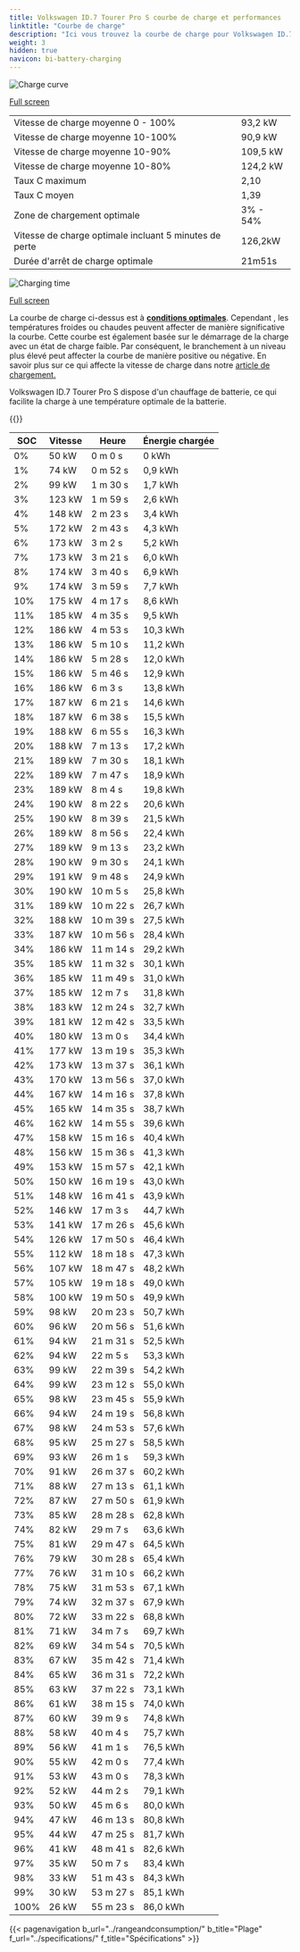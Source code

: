 ```yaml
---
title: Volkswagen ID.7 Tourer Pro S courbe de charge et performances
linktitle: "Courbe de charge"
description: "Ici vous trouvez la courbe de charge pour Volkswagen ID.7 Tourer Pro S."
weight: 3
hidden: true
navicon: bi-battery-charging
---
```

<!-- markdownlint-disable MD033 -->
<img src="/images/models/volkswagen/id.7/id.7_tourer_pro_s/chargingcurve.svg" alt="Charge curve" class="img-fluid">

[Full screen](/images/models/volkswagen/id.7/id.7_tourer_pro_s/chargingcurve.svg)


<table class="table table-striped border">
<tbody>
<tr>
<td>Vitesse de charge moyenne 0 - 100%</td><td>93,2 kW</td>
</tr>
<tr>
<td>Vitesse de charge moyenne 10-100%</td><td>90,9 kW</td>
</tr>
<tr>
<td>Vitesse de charge moyenne 10-90%</td><td>109,5 kW</td>
</tr>
<tr>
<td>Vitesse de charge moyenne 10-80%</td><td>124,2 kW</td>
</tr>
<tr>
<td>Taux C maximum</td><td>2,10</td>
</tr>
<tr>
<td>Taux C moyen</td><td>1,39</td>
</tr>
<tr>
<td>Zone de chargement optimale</td><td>3% - 54%</td>
</tr>
<tr>
<td>Vitesse de charge optimale incluant 5 minutes de perte</td><td>126,2kW</td>
</tr>
<tr>
<td>Durée d'arrêt de charge optimale</td><td>21m51s</td>
</tr>
</tbody>
</table>
<img src="/images/models/volkswagen/id.7/id.7_tourer_pro_s/chargingtime.svg" alt="Charging time" class="img-fluid">

[Full screen](/images/models/volkswagen/id.7/id.7_tourer_pro_s/chargingtime.svg)


La courbe de charge ci-dessus est à **[conditions optimales](../../../../../technology/battery/charging/#temperature)**. Cependant , les températures froides ou chaudes peuvent affecter de manière significative la courbe. Cette courbe est également basée sur le démarrage de la charge avec un état de charge faible. Par conséquent, le branchement à un niveau plus élevé peut affecter la courbe de manière positive ou négative. En savoir plus sur ce qui affecte la vitesse de charge dans notre [article de chargement.](../../../../../technology/battery/charging/)


Volkswagen ID.7 Tourer Pro S dispose d'un chauffage de batterie, ce qui facilite la charge à une température optimale de la batterie.


{{<evkxdisplayaddarticle />}}
<table class="table table-striped border">
<thead>
<tr><th>SOC</th><th>Vitesse</th><th>Heure</th><th>Énergie chargée</th></tr>
</thead>
<tbody>
<tr>
<td>0%</td><td>50 kW</td><td> 0 m 0 s </td><td>0 kWh </td>
</tr>
<tr>
<td>1%</td><td>74 kW</td><td> 0 m 52 s </td><td>0,9 kWh </td>
</tr>
<tr>
<td>2%</td><td>99 kW</td><td> 1 m 30 s </td><td>1,7 kWh </td>
</tr>
<tr>
<td>3%</td><td>123 kW</td><td> 1 m 59 s </td><td>2,6 kWh </td>
</tr>
<tr>
<td>4%</td><td>148 kW</td><td> 2 m 23 s </td><td>3,4 kWh </td>
</tr>
<tr>
<td>5%</td><td>172 kW</td><td> 2 m 43 s </td><td>4,3 kWh </td>
</tr>
<tr>
<td>6%</td><td>173 kW</td><td> 3 m 2 s </td><td>5,2 kWh </td>
</tr>
<tr>
<td>7%</td><td>173 kW</td><td> 3 m 21 s </td><td>6,0 kWh </td>
</tr>
<tr>
<td>8%</td><td>174 kW</td><td> 3 m 40 s </td><td>6,9 kWh </td>
</tr>
<tr>
<td>9%</td><td>174 kW</td><td> 3 m 59 s </td><td>7,7 kWh </td>
</tr>
<tr>
<td>10%</td><td>175 kW</td><td> 4 m 17 s </td><td>8,6 kWh </td>
</tr>
<tr>
<td>11%</td><td>185 kW</td><td> 4 m 35 s </td><td>9,5 kWh </td>
</tr>
<tr>
<td>12%</td><td>186 kW</td><td> 4 m 53 s </td><td>10,3 kWh </td>
</tr>
<tr>
<td>13%</td><td>186 kW</td><td> 5 m 10 s </td><td>11,2 kWh </td>
</tr>
<tr>
<td>14%</td><td>186 kW</td><td> 5 m 28 s </td><td>12,0 kWh </td>
</tr>
<tr>
<td>15%</td><td>186 kW</td><td> 5 m 46 s </td><td>12,9 kWh </td>
</tr>
<tr>
<td>16%</td><td>186 kW</td><td> 6 m 3 s </td><td>13,8 kWh </td>
</tr>
<tr>
<td>17%</td><td>187 kW</td><td> 6 m 21 s </td><td>14,6 kWh </td>
</tr>
<tr>
<td>18%</td><td>187 kW</td><td> 6 m 38 s </td><td>15,5 kWh </td>
</tr>
<tr>
<td>19%</td><td>188 kW</td><td> 6 m 55 s </td><td>16,3 kWh </td>
</tr>
<tr>
<td>20%</td><td>188 kW</td><td> 7 m 13 s </td><td>17,2 kWh </td>
</tr>
<tr>
<td>21%</td><td>189 kW</td><td> 7 m 30 s </td><td>18,1 kWh </td>
</tr>
<tr>
<td>22%</td><td>189 kW</td><td> 7 m 47 s </td><td>18,9 kWh </td>
</tr>
<tr>
<td>23%</td><td>189 kW</td><td> 8 m 4 s </td><td>19,8 kWh </td>
</tr>
<tr>
<td>24%</td><td>190 kW</td><td> 8 m 22 s </td><td>20,6 kWh </td>
</tr>
<tr>
<td>25%</td><td>190 kW</td><td> 8 m 39 s </td><td>21,5 kWh </td>
</tr>
<tr>
<td>26%</td><td>189 kW</td><td> 8 m 56 s </td><td>22,4 kWh </td>
</tr>
<tr>
<td>27%</td><td>189 kW</td><td> 9 m 13 s </td><td>23,2 kWh </td>
</tr>
<tr>
<td>28%</td><td>190 kW</td><td> 9 m 30 s </td><td>24,1 kWh </td>
</tr>
<tr>
<td>29%</td><td>191 kW</td><td> 9 m 48 s </td><td>24,9 kWh </td>
</tr>
<tr>
<td>30%</td><td>190 kW</td><td> 10 m 5 s </td><td>25,8 kWh </td>
</tr>
<tr>
<td>31%</td><td>189 kW</td><td> 10 m 22 s </td><td>26,7 kWh </td>
</tr>
<tr>
<td>32%</td><td>188 kW</td><td> 10 m 39 s </td><td>27,5 kWh </td>
</tr>
<tr>
<td>33%</td><td>187 kW</td><td> 10 m 56 s </td><td>28,4 kWh </td>
</tr>
<tr>
<td>34%</td><td>186 kW</td><td> 11 m 14 s </td><td>29,2 kWh </td>
</tr>
<tr>
<td>35%</td><td>185 kW</td><td> 11 m 32 s </td><td>30,1 kWh </td>
</tr>
<tr>
<td>36%</td><td>185 kW</td><td> 11 m 49 s </td><td>31,0 kWh </td>
</tr>
<tr>
<td>37%</td><td>185 kW</td><td> 12 m 7 s </td><td>31,8 kWh </td>
</tr>
<tr>
<td>38%</td><td>183 kW</td><td> 12 m 24 s </td><td>32,7 kWh </td>
</tr>
<tr>
<td>39%</td><td>181 kW</td><td> 12 m 42 s </td><td>33,5 kWh </td>
</tr>
<tr>
<td>40%</td><td>180 kW</td><td> 13 m 0 s </td><td>34,4 kWh </td>
</tr>
<tr>
<td>41%</td><td>177 kW</td><td> 13 m 19 s </td><td>35,3 kWh </td>
</tr>
<tr>
<td>42%</td><td>173 kW</td><td> 13 m 37 s </td><td>36,1 kWh </td>
</tr>
<tr>
<td>43%</td><td>170 kW</td><td> 13 m 56 s </td><td>37,0 kWh </td>
</tr>
<tr>
<td>44%</td><td>167 kW</td><td> 14 m 16 s </td><td>37,8 kWh </td>
</tr>
<tr>
<td>45%</td><td>165 kW</td><td> 14 m 35 s </td><td>38,7 kWh </td>
</tr>
<tr>
<td>46%</td><td>162 kW</td><td> 14 m 55 s </td><td>39,6 kWh </td>
</tr>
<tr>
<td>47%</td><td>158 kW</td><td> 15 m 16 s </td><td>40,4 kWh </td>
</tr>
<tr>
<td>48%</td><td>156 kW</td><td> 15 m 36 s </td><td>41,3 kWh </td>
</tr>
<tr>
<td>49%</td><td>153 kW</td><td> 15 m 57 s </td><td>42,1 kWh </td>
</tr>
<tr>
<td>50%</td><td>150 kW</td><td> 16 m 19 s </td><td>43,0 kWh </td>
</tr>
<tr>
<td>51%</td><td>148 kW</td><td> 16 m 41 s </td><td>43,9 kWh </td>
</tr>
<tr>
<td>52%</td><td>146 kW</td><td> 17 m 3 s </td><td>44,7 kWh </td>
</tr>
<tr>
<td>53%</td><td>141 kW</td><td> 17 m 26 s </td><td>45,6 kWh </td>
</tr>
<tr>
<td>54%</td><td>126 kW</td><td> 17 m 50 s </td><td>46,4 kWh </td>
</tr>
<tr>
<td>55%</td><td>112 kW</td><td> 18 m 18 s </td><td>47,3 kWh </td>
</tr>
<tr>
<td>56%</td><td>107 kW</td><td> 18 m 47 s </td><td>48,2 kWh </td>
</tr>
<tr>
<td>57%</td><td>105 kW</td><td> 19 m 18 s </td><td>49,0 kWh </td>
</tr>
<tr>
<td>58%</td><td>100 kW</td><td> 19 m 50 s </td><td>49,9 kWh </td>
</tr>
<tr>
<td>59%</td><td>98 kW</td><td> 20 m 23 s </td><td>50,7 kWh </td>
</tr>
<tr>
<td>60%</td><td>96 kW</td><td> 20 m 56 s </td><td>51,6 kWh </td>
</tr>
<tr>
<td>61%</td><td>94 kW</td><td> 21 m 31 s </td><td>52,5 kWh </td>
</tr>
<tr>
<td>62%</td><td>94 kW</td><td> 22 m 5 s </td><td>53,3 kWh </td>
</tr>
<tr>
<td>63%</td><td>99 kW</td><td> 22 m 39 s </td><td>54,2 kWh </td>
</tr>
<tr>
<td>64%</td><td>99 kW</td><td> 23 m 12 s </td><td>55,0 kWh </td>
</tr>
<tr>
<td>65%</td><td>98 kW</td><td> 23 m 45 s </td><td>55,9 kWh </td>
</tr>
<tr>
<td>66%</td><td>94 kW</td><td> 24 m 19 s </td><td>56,8 kWh </td>
</tr>
<tr>
<td>67%</td><td>98 kW</td><td> 24 m 53 s </td><td>57,6 kWh </td>
</tr>
<tr>
<td>68%</td><td>95 kW</td><td> 25 m 27 s </td><td>58,5 kWh </td>
</tr>
<tr>
<td>69%</td><td>93 kW</td><td> 26 m 1 s </td><td>59,3 kWh </td>
</tr>
<tr>
<td>70%</td><td>91 kW</td><td> 26 m 37 s </td><td>60,2 kWh </td>
</tr>
<tr>
<td>71%</td><td>88 kW</td><td> 27 m 13 s </td><td>61,1 kWh </td>
</tr>
<tr>
<td>72%</td><td>87 kW</td><td> 27 m 50 s </td><td>61,9 kWh </td>
</tr>
<tr>
<td>73%</td><td>85 kW</td><td> 28 m 28 s </td><td>62,8 kWh </td>
</tr>
<tr>
<td>74%</td><td>82 kW</td><td> 29 m 7 s </td><td>63,6 kWh </td>
</tr>
<tr>
<td>75%</td><td>81 kW</td><td> 29 m 47 s </td><td>64,5 kWh </td>
</tr>
<tr>
<td>76%</td><td>79 kW</td><td> 30 m 28 s </td><td>65,4 kWh </td>
</tr>
<tr>
<td>77%</td><td>76 kW</td><td> 31 m 10 s </td><td>66,2 kWh </td>
</tr>
<tr>
<td>78%</td><td>75 kW</td><td> 31 m 53 s </td><td>67,1 kWh </td>
</tr>
<tr>
<td>79%</td><td>74 kW</td><td> 32 m 37 s </td><td>67,9 kWh </td>
</tr>
<tr>
<td>80%</td><td>72 kW</td><td> 33 m 22 s </td><td>68,8 kWh </td>
</tr>
<tr>
<td>81%</td><td>71 kW</td><td> 34 m 7 s </td><td>69,7 kWh </td>
</tr>
<tr>
<td>82%</td><td>69 kW</td><td> 34 m 54 s </td><td>70,5 kWh </td>
</tr>
<tr>
<td>83%</td><td>67 kW</td><td> 35 m 42 s </td><td>71,4 kWh </td>
</tr>
<tr>
<td>84%</td><td>65 kW</td><td> 36 m 31 s </td><td>72,2 kWh </td>
</tr>
<tr>
<td>85%</td><td>63 kW</td><td> 37 m 22 s </td><td>73,1 kWh </td>
</tr>
<tr>
<td>86%</td><td>61 kW</td><td> 38 m 15 s </td><td>74,0 kWh </td>
</tr>
<tr>
<td>87%</td><td>60 kW</td><td> 39 m 9 s </td><td>74,8 kWh </td>
</tr>
<tr>
<td>88%</td><td>58 kW</td><td> 40 m 4 s </td><td>75,7 kWh </td>
</tr>
<tr>
<td>89%</td><td>56 kW</td><td> 41 m 1 s </td><td>76,5 kWh </td>
</tr>
<tr>
<td>90%</td><td>55 kW</td><td> 42 m 0 s </td><td>77,4 kWh </td>
</tr>
<tr>
<td>91%</td><td>53 kW</td><td> 43 m 0 s </td><td>78,3 kWh </td>
</tr>
<tr>
<td>92%</td><td>52 kW</td><td> 44 m 2 s </td><td>79,1 kWh </td>
</tr>
<tr>
<td>93%</td><td>50 kW</td><td> 45 m 6 s </td><td>80,0 kWh </td>
</tr>
<tr>
<td>94%</td><td>47 kW</td><td> 46 m 13 s </td><td>80,8 kWh </td>
</tr>
<tr>
<td>95%</td><td>44 kW</td><td> 47 m 25 s </td><td>81,7 kWh </td>
</tr>
<tr>
<td>96%</td><td>41 kW</td><td> 48 m 41 s </td><td>82,6 kWh </td>
</tr>
<tr>
<td>97%</td><td>35 kW</td><td> 50 m 7 s </td><td>83,4 kWh </td>
</tr>
<tr>
<td>98%</td><td>33 kW</td><td> 51 m 43 s </td><td>84,3 kWh </td>
</tr>
<tr>
<td>99%</td><td>30 kW</td><td> 53 m 27 s </td><td>85,1 kWh </td>
</tr>
<tr>
<td>100%</td><td>26 kW</td><td> 55 m 23 s </td><td>86,0 kWh </td>
</tr>
</tbody>
</table>


{{< pagenavigation b_url="../rangeandconsumption/" b_title="Plage" f_url="../specifications/" f_title="Spécifications" >}}
